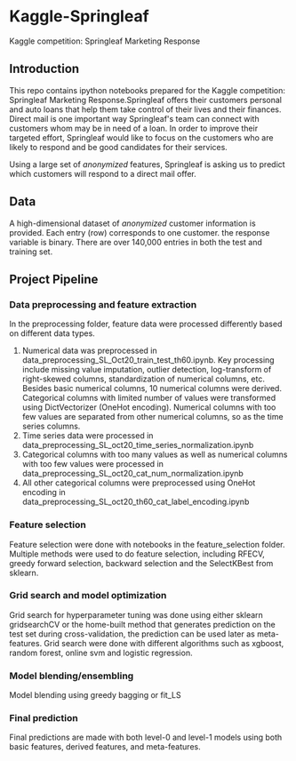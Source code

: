 # Kaggle-Springleaf
Kaggle competition: Springleaf Marketing Response

## Introduction
This repo contains ipython notebooks prepared for the Kaggle competition: Springleaf Marketing Response.Springleaf offers their customers personal and auto loans that help them take control of their lives and their finances. Direct mail is one important way Springleaf's team can connect with customers whom may be in need of a loan. In order to improve their targeted effort, Springleaf would like to focus on the customers who are likely to respond and be good candidates for their services.

Using a large set of <em>anonymized</em> features, Springleaf is asking us to predict which customers will respond to a direct mail offer. 

## Data
A high-dimensional dataset of <em>anonymized</em> customer information is provided. Each entry (row) corresponds to one customer. the response variable is binary. There are over 140,000 entries in both the test and training set. 

## Project Pipeline
### Data preprocessing and feature extraction
In the preprocessing folder, feature data were processed differently based on different data types. 
  1. Numerical data was preprocessed in data_preprocessing_SL_Oct20_train_test_th60.ipynb. Key processing include missing value imputation, outlier detection, log-transform of right-skewed columns, standardization of numerical columns, etc. Besides basic numerical columns, 10 numerical columns were derived. Categorical columns with limited number of values were transformed using DictVectorizer (OneHot encoding). Numerical columns with too few values are separated from other numerical columns, so as the time series columns.
  2. Time series data were processed in data_preprocessing_SL_oct20_time_series_normalization.ipynb
  3. Categorical columns with too many values as well as numerical columns with too few values were processed in data_preprocessing_SL_oct20_cat_num_normalization.ipynb
  4. All other categorical columns were preprocessed using OneHot encoding in data_preprocessing_SL_oct20_th60_cat_label_encoding.ipynb

### Feature selection
Feature selection were done with notebooks in the feature_selection folder. Multiple methods were used to do feature selection, including RFECV, greedy forward selection, backward selection and the SelectKBest from sklearn.

### Grid search and model optimization
Grid search for hyperparameter tuning was done using either sklearn gridsearchCV or the home-built method that generates prediction on the test set during cross-validation, the prediction can be used later as meta-features. Grid search were done with different algorithms such as xgboost, random forest, online svm and logistic regression.

### Model blending/ensembling
Model blending using greedy bagging or fit_LS

### Final prediction
Final predictions are made with both level-0 and level-1 models using both basic features, derived features, and meta-features.
